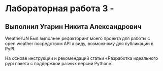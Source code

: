 # Лабораторная работа 3 - 
## Выполнил Угарин Никита Александрович 
WeatherUN
Был выполнен рефакторинг моего проекта для работы с open weather посредством API к виду, возможному для публикации в PyPI.

На основе инструкции и рекомендаций статьи «Разработка идеального pypi пакета с поддержкой разных версий Рython».


